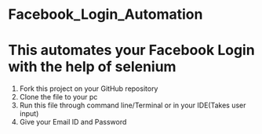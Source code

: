 # Facebook_Login_Automation

# This automates your Facebook Login with the help of selenium

1. Fork this project on your GitHub repository
2. Clone the file to your pc 
3. Run this file through command line/Terminal or in your IDE(Takes user input)
4. Give your Email ID and Password
